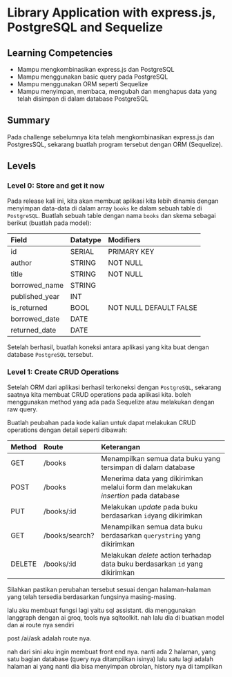 # Library Application with express.js, PostgreSQL and Sequelize

## Learning Competencies

- Mampu mengkombinasikan express.js dan PostgreSQL
- Mampu menggunakan basic query pada PostgreSQL
- Mampu menggunakan ORM seperti Sequelize
- Mampu menyimpan, membaca, mengubah dan menghapus data yang telah disimpan di dalam database PostgreSQL

## Summary

Pada challenge sebelumnya kita telah mengkombinasikan express.js dan PostgresSQL, sekarang buatlah program tersebut dengan ORM (Sequelize).

## Levels

### Level 0: Store and get it now

Pada release kali ini, kita akan membuat aplikasi kita lebih dinamis dengan menyimpan data-data di dalam array `books` ke dalam sebuah table di `PostgreSQL`. Buatlah sebuah table dengan nama `books` dan skema sebagai berikut (buatlah pada model):

| Field          | Datatype | Modifiers              |
| :------------- | :------- | :--------------------- |
| id             | SERIAL   | PRIMARY KEY            |
| author         | STRING   | NOT NULL               |
| title          | STRING   | NOT NULL               |
| borrowed_name  | STRING   |                        |
| published_year | INT      |                        |
| is_returned    | BOOL     | NOT NULL DEFAULT FALSE |
| borrowed_date  | DATE     |                        |
| returned_date  | DATE     |                        |

Setelah berhasil, buatlah koneksi antara aplikasi yang kita buat dengan database `PostgreSQL` tersebut.

### Level 1: Create CRUD Operations

Setelah ORM dari aplikasi berhasil terkoneksi dengan `PostgreSQL`, sekarang saatnya kita membuat CRUD operations pada aplikasi kita.
boleh menggunakan method yang ada pada Sequelize atau melakukan dengan raw query.

Buatlah peubahan pada kode kalian untuk dapat melakukan CRUD operations dengan detail seperti dibawah:

| Method | Route          | Keterangan                                                   |
| :----- | :------------- | :----------------------------------------------------------- |
| GET    | /books         | Menampilkan semua data buku yang tersimpan di dalam database |
| POST   | /books         | Menerima data yang dikirimkan melalui form dan melakukan *insertion* pada database |
| PUT    | /books/:id     | Melakukan *update* pada buku berdasarkan `id`yang dikirimkan |
| GET    | /books/search? | Menampilkan semua data buku berdasarkan `querystring` yang dikirimkan |
| DELETE | /books/:id     | Melakukan *delete* action terhadap data buku berdasarkan `id` yang dikirimkan |

Silahkan pastikan perubahan tersebut sesuai dengan halaman-halaman yang telah tersedia berdasarkan fungsinya masing-masing.

lalu aku membuat fungsi lagi yaitu sql assistant. dia menggunakan langgraph dengan ai groq, tools nya sqltoolkit. nah lalu dia di buatkan model dan ai route nya sendiri

post /ai/ask adalah route nya. 

nah dari sini aku ingin membuat front end nya. nanti ada 2 halaman, yang satu bagian database (query nya ditampilkan isinya) lalu satu lagi adalah halaman ai yang nanti dia bisa menyimpan obrolan, history nya di tampilkan 